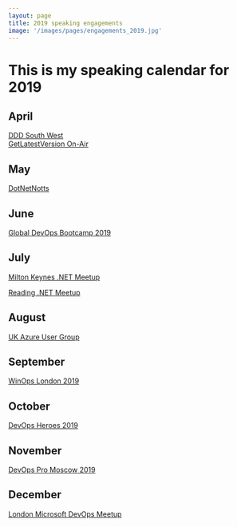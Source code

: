 ```yaml
---
layout: page
title: 2019 speaking engagements
image: '/images/pages/engagements_2019.jpg'
---
```


# This is my speaking calendar for 2019

April
---
[DDD South West](https://dddsouthwest.com/agenda/141)  
[GetLatestVersion On-Air](https://www.eventbrite.it/e/getlatestversion-on-air-april-2019-tickets-597218787470)

May
---
[DotNetNotts](https://www.meetup.com/dotnetnotts/events/261020929/)

June
---
[Global DevOps Bootcamp 2019](https://www.eventbrite.com/e/global-devops-bootcamp-london-tickets-57006772792)

July
---
[Milton Keynes .NET Meetup](https://www.meetup.com/Milton-Keynes-NET-Meetup-Group/events/260338877/)

[Reading .NET Meetup](https://www.meetup.com/Reading-NET-Meetup/events/262673893/)

August
---
[UK Azure User Group](https://www.meetup.com/UKAzureUserGroup/events/262728374/)

September
---
[WinOps London 2019](https://www.winops.org/london/agenda/computersaysno.php)

October
---
[DevOps Heroes 2019](http://www.devops-heroes.net/)

November
---
[DevOps Pro Moscow 2019](https://www.devopspro.ru/en/matteo-emili/)

December
---
[London Microsoft DevOps Meetup](https://www.meetup.com/London-Microsoft-DevOps/events/266165437/)
